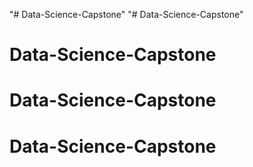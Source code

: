 "# Data-Science-Capstone" 
"# Data-Science-Capstone" 
# Data-Science-Capstone
# Data-Science-Capstone
# Data-Science-Capstone
